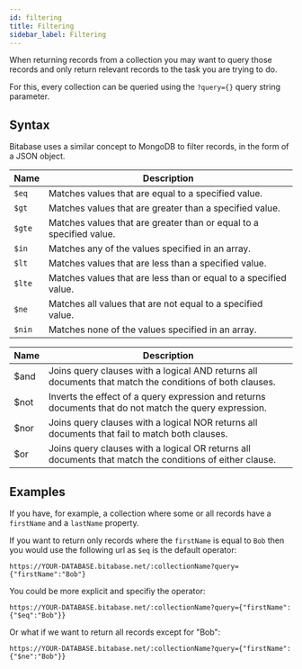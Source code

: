 ```yaml
---
id: filtering
title: Filtering
sidebar_label: Filtering
---
```


When returning records from a collection you may want to query those records and only
return relevant records to the task you are trying to do.

For this, every collection can be queried using the `?query={}` query string parameter.

## Syntax
Bitabase uses a similar concept to MongoDB to filter records, in the form of a JSON object.

| Name               | Description                                                         |
|--------------------|---------------------------------------------------------------------|
| <code>$eq</code>   | Matches values that are equal to a specified value.                 |
| <code>$gt</code>   | Matches values that are greater than a specified value.             |
| <code>$gte</code>  | Matches values that are greater than or equal to a specified value. |       
| <code>$in</code>   | Matches any of the values specified in an array.                    |
| <code>$lt</code>   | Matches values that are less than a specified value.                |
| <code>$lte</code>  | Matches values that are less than or equal to a specified value.    |    
| <code>$ne</code>   | Matches all values that are not equal to a specified value.         |
| <code>$nin</code>  | Matches none of the values specified in an array.                   |


| Name               | Description                                                                                             |
|--------------------|---------------------------------------------------------------------------------------------------------|
| $and               | Joins query clauses with a logical AND returns all documents that match the conditions of both clauses. |
| $not               | Inverts the effect of a query expression and returns documents that do not match the query expression.  |
| $nor               | Joins query clauses with a logical NOR returns all documents that fail to match both clauses.           |
| $or                | Joins query clauses with a logical OR returns all documents that match the conditions of either clause. |

## Examples
If you have, for example, a collection where some or all records have a `firstName` and a
`lastName` property.

If you want to return only records where the `firstName` is equal to `Bob` then you would
use the following url as `$eq` is the default operator:

```text
https://YOUR-DATABASE.bitabase.net/:collectionName?query={"firstName":"Bob"}
```

You could be more explicit and specifiy the operator:

```text
https://YOUR-DATABASE.bitabase.net/:collectionName?query={"firstName":{"$eq":"Bob"}}
```

Or what if we want to return all records except for "Bob":

```text
https://YOUR-DATABASE.bitabase.net/:collectionName?query={"firstName":{"$ne":"Bob"}}
```
